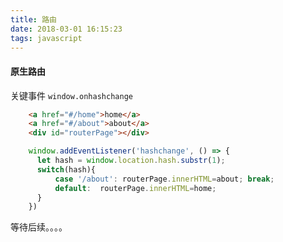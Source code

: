 ```yaml
---
title: 路由
date: 2018-03-01 16:15:23
tags: javascript
---
```


#### 原生路由
关键事件 `window.onhashchange`

```html
    <a href="#/home">home</a>
    <a href="#/about">about</a>
    <div id="routerPage"></div>
```

```javascript
    window.addEventListener('hashchange', () => {
      let hash = window.location.hash.substr(1);
      switch(hash){
          case '/about': routerPage.innerHTML=about; break;
          default:  routerPage.innerHTML=home;
      }
    })
```


等待后续。。。。